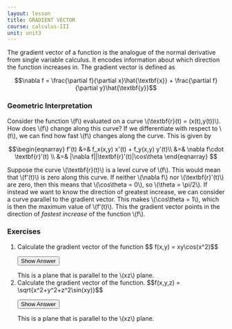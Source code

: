 ```yaml
---
layout: lesson
title: GRADIENT VECTOR
course: calculus-III
unit: unit3
---
```


The gradient vector of a function is the analogue of the normal derivative from single variable calculus. It encodes information about which direction the function increases in. The gradient vector is defined as 

$$\nabla f = \frac{\partial f}{\partial x}\hat{\textbf{x}} + \frac{\partial f}{\partial y}\hat{\textbf{y}}$$

### Geometric Interpretation
Consider the function \\(f\\) evaluated on a curve \\(\textbf{r}(t) = (x(t),y(t))\\). How does \\(f\\) change along this curve? If we differentiate with respect to \\(t\\), we can find how fast \\(f\\) changes along the curve. This is given by 

$$\begin{eqnarray}
f'(t) &=& f_x(x,y) x'(t) + f_y(x,y) y'(t)\\
&=& \nabla f\cdot \textbf{r}'(t) \\
&=& |\nabla f||\textbf{r}'(t)|\cos\theta
\end{eqnarray} $$

Suppose the curve \\(\textbf{r}(t)\\) is a level curve of \\(f\\). This would mean that \\(f'(t)\\) is zero along this curve. If neither \\(\nabla f\\) nor \\(\textbf{r}'(t)\\) are zero, then this means that \\(\cos\theta = 0\\), so \\(\theta = \pi/2\\). If instead we want to know the direction of greatest increase, we can consider a curve parallel to the gradient vector. This makes \\(\cos\theta = 1\\), which is then the maximum value of \\(f'(t)\\). This the gradient vector points in the direction of *fastest increase* of the function \\(f\\).




### Exercises

<ol>
<li> <div> Calculate the gradient vector of the function $$ f(x,y) = xy\cos(x^2)$$ </div>

<button onclick="myFunction('answer1')" class="answerButton">Show Answer</button>
<div  id="answer1" class="answer">
This is a plane that is parallel to the \(xz\) plane. 
</div> </li>


<li> <div> Calculate the gradient vector of the function. $$f(x,y,z) = \sqrt{x^2+y^2+z^2\sin(xy)}$$ </div>

<button onclick="myFunction('answer2')" class="answerButton">Show Answer</button>
<div  id="answer2" class="answer">
This is a plane that is parallel to the \(xz\) plane. 
</div> </li>
</ol>